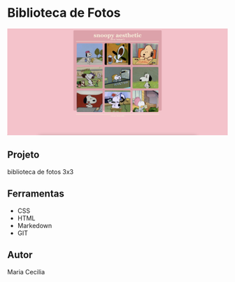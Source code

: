 
# Biblioteca de Fotos
![](preview.png)
## Projeto
biblioteca de fotos 3x3

## Ferramentas
* CSS
* HTML
* Markedown
* GIT

## Autor 
Maria Cecilia
